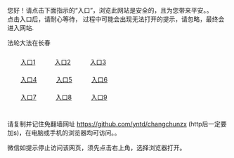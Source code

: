 您好！请点击下面指示的“入口”，浏览此网站是安全的，且为您带来平安。。 <br/>
点击入口后，请耐心等待， 过程中可能会出现无法打开的提示，请忽略，最终会进入网站. </br>

法轮大法在长春<br/>
<div style="padding:10px"><a style="margin:20px" target="_blank" href="https://d30fz1r8xnq3zh.cloudfront.net/2Qpsp?upmhsvti" id="ccLink1" rel="nofollow">入口1</a> <a target="_blank" style="margin:20px" href="https://d3rxn42o9vv4xr.cloudfront.net/2Qpsp?gjsrz" id="ccLink2" rel="nofollow">入口2</a> <a style="margin:20px" target="_blank" href="https://d1skomixt7ng1u.cloudfront.net/2Qpsp?ilsxfx" id="ccLink3" rel="nofollow">入口3</a></div>

<div style="padding:10px" ><a style="margin:20px" target="_blank" href="https://d30fz1r8xnq3zh.cloudfront.net/2Qpsp?upmhsvti" id="ccLink4" rel="nofollow">入口4</a> <a style="margin:20px" href="https://d3rxn42o9vv4xr.cloudfront.net/2Qpsp?gjsrz" target="_blank" id="ccLink5" rel="nofollow">入口5</a> <a style="margin:20px" href="https://d1skomixt7ng1u.cloudfront.net/2Qpsp?ilsxfx" target="_blank" id="ccLink6" rel="nofollow">入口6</a></div>

<div style="padding:10px"><a style="margin:20px" target="_blank" href="https://d30fz1r8xnq3zh.cloudfront.net/2Qpsp?upmhsvti" id="ccLink7" rel="nofollow">入口7</a> <a style="margin:20px" href="https://d3rxn42o9vv4xr.cloudfront.net/2Qpsp?gjsrz" target="_blank" id="ccLink8" rel="nofollow">入口8</a> <a style="margin:20px" target="_blank" href="https://d1skomixt7ng1u.cloudfront.net/2Qpsp?ilsxfx" id="ccLink9" rel="nofollow">入口9</a></div>

<br/>



请复制并记住免翻墙网址 https://github.com/yntd/changchunzx (http后一定要加s)，在电脑或手机的浏览器均可访问。。<br/>

微信如提示停止访问该网页，须先点击右上角，选择浏览器打开。
